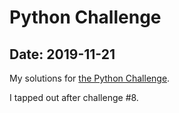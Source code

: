 # Python Challenge

## Date: 2019-11-21

My solutions for [the Python Challenge](http://www.pythonchallenge.com/).

I tapped out after challenge #8.